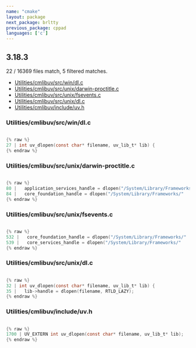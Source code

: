 ```yaml
---
name: "cmake"
layout: package
next_package: brltty
previous_package: cppad
languages: ['c']
---
```

## 3.18.3
22 / 16369 files match, 5 filtered matches.

 - [Utilities/cmlibuv/src/win/dl.c](#utilitiescmlibuvsrcwindlc)
 - [Utilities/cmlibuv/src/unix/darwin-proctitle.c](#utilitiescmlibuvsrcunixdarwin-proctitlec)
 - [Utilities/cmlibuv/src/unix/fsevents.c](#utilitiescmlibuvsrcunixfseventsc)
 - [Utilities/cmlibuv/src/unix/dl.c](#utilitiescmlibuvsrcunixdlc)
 - [Utilities/cmlibuv/include/uv.h](#utilitiescmlibuvincludeuvh)

### Utilities/cmlibuv/src/win/dl.c

```c

{% raw %}
27 | int uv_dlopen(const char* filename, uv_lib_t* lib) {
{% endraw %}

```
### Utilities/cmlibuv/src/unix/darwin-proctitle.c

```c

{% raw %}
80 |   application_services_handle = dlopen("/System/Library/Frameworks/"
84 |   core_foundation_handle = dlopen("/System/Library/Frameworks/"
{% endraw %}

```
### Utilities/cmlibuv/src/unix/fsevents.c

```c

{% raw %}
532 |   core_foundation_handle = dlopen("/System/Library/Frameworks/"
539 |   core_services_handle = dlopen("/System/Library/Frameworks/"
{% endraw %}

```
### Utilities/cmlibuv/src/unix/dl.c

```c

{% raw %}
32 | int uv_dlopen(const char* filename, uv_lib_t* lib) {
35 |   lib->handle = dlopen(filename, RTLD_LAZY);
{% endraw %}

```
### Utilities/cmlibuv/include/uv.h

```c

{% raw %}
1700 | UV_EXTERN int uv_dlopen(const char* filename, uv_lib_t* lib);
{% endraw %}

```